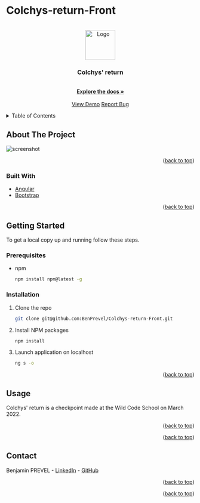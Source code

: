# Colchys-return-Front
<div id="top"></div>

<!-- PROJECT LOGO -->
<br />
<div align="center">
  <a href="https://github.com/WildCodeSchool/P3-jaffrebook-front-javangular-2021">
    <img src="src/assets/img/logoJaffre2.webp" alt="Logo" width="80" height="80">
  </a>

<h3 align="center">Colchys' return</h3>

  <p align="center">
    <br />
    <a href="https://github.com/BenPrevel/Colchys-return-Front"><strong>Explore the docs »</strong></a>
    <br />
    <br />
    <a href="https://github.com/BenPrevel/Colchys-return-Front">View Demo</a>
    <a href="https://github.com/BenPrevel/Colchys-return-Front/issues">Report Bug</a>
  </p>
</div>

<!-- TABLE OF CONTENTS -->
<details>
  <summary>Table of Contents</summary>
  <ol>
    <li>
      <a href="#about-the-project">About The Project</a>
      <ul>
        <li><a href="#built-with">Built With</a></li>
      </ul>
    </li>
    <li>
      <a href="#getting-started">Getting Started</a>
      <ul>
        <li><a href="#prerequisites">Prerequisites</a></li>
        <li><a href="#installation">Installation</a></li>
      </ul>
    </li>
    <li><a href="#usage">Usage</a></li>
        <li><a href="#contact">Contact</a></li>
      

  </ol>
</details>

<!-- ABOUT THE PROJECT -->

## About The Project

<img src="src/assets/img/nightcity.jpg" alt="screenshot" >

<p align="right">(<a href="#top">back to top</a>)</p>

### Built With

- [Angular](https://angular.io/)
- [Bootstrap](https://getbootstrap.com)

<p align="right">(<a href="#top">back to top</a>)</p>

<!-- GETTING STARTED -->

## Getting Started

To get a local copy up and running follow these steps.

### Prerequisites

- npm
  ```sh
  npm install npm@latest -g
  ```

### Installation

1. Clone the repo
   ```sh
   git clone git@github.com:BenPrevel/Colchys-return-Front.git
   ```
2. Install NPM packages
   ```sh
   npm install
   ```
3. Launch application on localhost

   ```sh
   ng s -o
   ```

<p align="right">(<a href="#top">back to top</a>)</p>

<!-- USAGE EXAMPLES -->

## Usage

Colchys' return is a checkpoint made at the Wild Code School on March 2022.

<p align="right">(<a href="#top">back to top</a>)</p>

<p align="right">(<a href="#top">back to top</a>)</p>

<!-- CONTACT -->

## Contact

Benjamin PREVEL - [LinkedIn](https://www.linkedin.com/in/benjaminprevel/) - [GitHub](https://github.com/BenPrevel)<br>

<p align="right">(<a href="#top">back to top</a>)</p>

<p align="right">(<a href="#top">back to top</a>)</p>

[product-screenshot]: src/assets/img/nightcity.jpg

